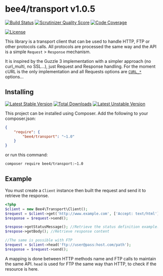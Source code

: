 bee4/transport v1.0.5
=====================

[![Build Status](https://travis-ci.org/bee4/transport.svg?branch=develop)](https://travis-ci.org/bee4/transport)
[![Scrutinizer Quality Score](https://scrutinizer-ci.com/g/bee4/transport/badges/quality-score.png?s=e908698796250470837da1aee3d5f1de58abe42b)](https://scrutinizer-ci.com/g/bee4/transport/)
[![Code Coverage](https://scrutinizer-ci.com/g/bee4/transport/badges/coverage.png?s=458223269fcf1205044aaa271d0bbfc08f1c7f95)](https://scrutinizer-ci.com/g/bee4/transport/)

[![License](https://poser.pugx.org/bee4/transport/license.png)](https://packagist.org/packages/bee4/transport)

This library is a transport client that can be used to handle HTTP, FTP or other protocols calls. All protocols are processed the same way and the API is a simple `Request` > `Response` mechanism.

It is inspired by the Guzzle 3 implementation with a simpler approach (no curl_multi, no SSL...), just Request and Response handling. For the moment cURL is the only implementation and all Requests options are [`CURL_*`](http://php.net/manual/fr/function.curl-setopt.php) options...


Installing
----------
[![Latest Stable Version](https://poser.pugx.org/bee4/transport/v/stable.png)](https://packagist.org/packages/bee4/transport)
[![Total Downloads](https://poser.pugx.org/bee4/transport/downloads.png)](https://packagist.org/packages/bee4/transport)
[![Latest Unstable Version](https://poser.pugx.org/bee4/transport/v/unstable.png)](https://packagist.org/packages/bee4/transport)

This project can be installed using Composer. Add the following to your composer.json:

```JSON
{
    "require": {
        "bee4/transport": "~1.0"
    }
}
```

or run this command:

```Shell
composer require bee4/transport:~1.0
```

Example
-------

You must create a `Client` instance then built the request and send it to retrieve the response.

```PHP
<?php
$client = new Bee4\Transport\Client();
$request = $client->get('http://www.example.com', ['Accept: text/html']);
$response = $request->send();

$respose->getStatusMessage(); //Retrieve the status definition example: 301 Moved Permanently
$respose->getBody(); //Retrieve response content

//The same is possible with FTP
$request = $client->head('ftp://user@pass:host.com/path');
$response = $request->send();
```

A mapping is done between HTTP methods name and FTP calls to maintain the same API. `head` is used for FTP the same way than HTTP, to check if the resource is here.